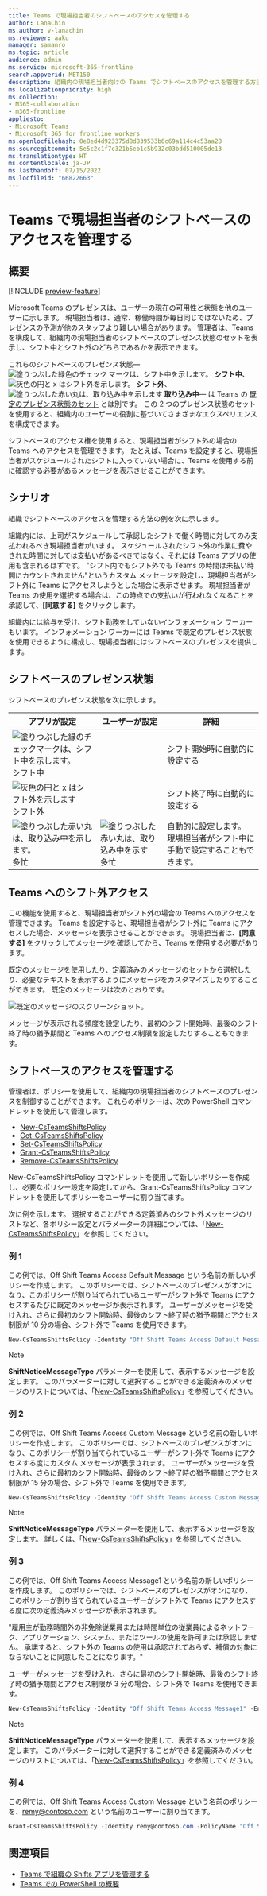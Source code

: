 ```yaml
---
title: Teams で現場担当者のシフトベースのアクセスを管理する
author: LanaChin
ms.author: v-lanachin
ms.reviewer: aaku
manager: samanro
ms.topic: article
audience: admin
ms.service: microsoft-365-frontline
search.appverid: MET150
description: 組織内の現場担当者向けの Teams でシフトベースのアクセスを管理する方法について説明します。
ms.localizationpriority: high
ms.collection:
- M365-collaboration
- m365-frontline
appliesto:
- Microsoft Teams
- Microsoft 365 for frontline workers
ms.openlocfilehash: 0e8ed4d923375d8d839533b6c69a114c4c53aa28
ms.sourcegitcommit: 5e5c2c1f7c321b5eb1c5b932c03bdd510005de13
ms.translationtype: HT
ms.contentlocale: ja-JP
ms.lasthandoff: 07/15/2022
ms.locfileid: "66822663"
---
```

# <a name="manage-shift-based-access-for-frontline-workers-in-teams"></a>Teams で現場担当者のシフトベースのアクセスを管理する

## <a name="overview"></a>概要

[!INCLUDE [preview-feature](includes/preview-feature.md)]

Microsoft Teams のプレゼンスは、ユーザーの現在の可用性と状態を他のユーザーに示します。 現場担当者は、通常、稼働時間が毎日同じではないため、プレゼンスの予測が他のスタッフより難しい場合があります。 管理者は、Teams を構成して、組織内の現場担当者のシフトベースのプレゼンス状態のセットを表示し、シフト中とシフト外のどちらであるかを表示できます。

これらのシフトベースのプレゼンス状態&mdash;![塗りつぶした緑色のチェック マークは、シフト中を示します。](media/flw-presence-on-shift.png) **シフト中**、![灰色の円と x はシフト外を示します。](media/flw-presence-off-shift.png) **シフト外**、![塗りつぶした赤い丸は、取り込み中を示します](media/flw-presence-busy.png) **取り込み中**&mdash; は Teams の [既定のプレゼンス状態のセット](/microsoftteams/presence-admins) とは別です。 この 2 つのプレゼンス状態のセットを使用すると、組織内のユーザーの役割に基づいてさまざまなエクスペリエンスを構成できます。

シフトベースのアクセス権を使用すると、現場担当者がシフト外の場合の Teams へのアクセスを管理できます。 たとえば、Teams を設定すると、現場担当者がスケジュールされたシフトに入っていない場合に、Teams を使用する前に確認する必要があるメッセージを表示させることができます。  

## <a name="scenario"></a>シナリオ

組織でシフトベースのアクセスを管理する方法の例を次に示します。

組織内には、上司がスケジュールして承認したシフトで働く時間に対してのみ支払われるべき現場担当者がいます。 スケジュールされたシフト外の作業に費やされた時間に対しては支払いがあるべきではなく、それには Teams アプリの使用も含まれるはずです。 "シフト内でもシフト外でも Teams の時間は未払い時間にカウントされません"というカスタム メッセージを設定し、現場担当者がシフト外に Teams にアクセスしようとした場合に表示させます。 現場担当者が Teams の使用を選択する場合は、この時点での支払いが行われなくなることを承認して、**[同意する]** をクリックします。

組織内には給与を受け、シフト勤務をしていないインフォメーション ワーカーもいます。 インフォメーション ワーカーには Teams で既定のプレゼンス状態を使用できるように構成し、現場担当者にはシフトベースのプレゼンスを提供します。

## <a name="shift-based-presence-states"></a>シフトベースのプレゼンス状態

シフトベースのプレゼンス状態を次に示します。

|アプリが設定 |ユーザーが設定  |詳細  |
|---------|---------|---------|
|![塗りつぶした緑のチェックマークは、シフト中を示します。](media/flw-presence-on-shift.png) シフト中     |         |シフト開始時に自動的に設定する         |
|![灰色の円と x はシフト外を示します](media/flw-presence-off-shift.png) シフト外     |         |シフト終了時に自動的に設定する         |
|![塗りつぶした赤い丸は、取り込み中を示します。](media/flw-presence-busy.png) 多忙      | ![塗りつぶした赤い丸は、取り込み中を示す](media/flw-presence-busy.png) 多忙         |自動的に設定します。 現場担当者がシフト中に手動で設定することもできます。|

## <a name="off-shift-access-to-teams"></a>Teams へのシフト外アクセス

この機能を使用すると、現場担当者がシフト外の場合の Teams へのアクセスを管理できます。 Teams を設定すると、現場担当者がシフト外に Teams にアクセスした場合、メッセージを表示させることができます。 現場担当者は、**[同意する]** をクリックしてメッセージを確認してから、Teams を使用する必要があります。

既定のメッセージを使用したり、定義済みのメッセージのセットから選択したり、必要なテキストを表示するようにメッセージをカスタマイズしたりすることができます。 既定のメッセージは次のとおりです。

![既定のメッセージのスクリーンショット。](media/shifts-presence-message.png)

メッセージが表示される頻度を設定したり、最初のシフト開始時、最後のシフト終了時の猶予期間と Teams へのアクセス制限を設定したりすることもできます。

## <a name="manage-shift-based-access"></a>シフトベースのアクセスを管理する

管理者は、ポリシーを使用して、組織内の現場担当者のシフトベースのプレゼンスを制御することができます。 これらのポリシーは、次の PowerShell コマンドレットを使用して管理します。

- [New-CsTeamsShiftsPolicy](/powershell/module/teams/new-csteamsshiftspolicy)
- [Get-CsTeamsShiftsPolicy](/powershell/module/teams/get-csteamsshiftspolicy)
- [Set-CsTeamsShiftsPolicy](/powershell/module/teams/set-csteamsshiftspolicy)
- [Grant-CsTeamsShiftsPolicy](/powershell/module/teams/grant-csteamsshiftspolicy)
- [Remove-CsTeamsShiftsPolicy](/powershell/module/teams/remove-csteamsshiftspolicy)

New-CsTeamsShiftsPolicy コマンドレットを使用して新しいポリシーを作成し、必要なポリシー設定を設定してから、Grant-CsTeamsShiftsPolicy コマンドレットを使用してポリシーをユーザーに割り当てます。

次に例を示します。 選択することができる定義済みのシフト外メッセージのリストなど、各ポリシー設定とパラメーターの詳細については、「[New-CsTeamsShiftsPolicy](/powershell/module/teams/new-csteamsshiftspolicy)」を参照してください。

### <a name="example-1"></a>例 1

この例では、Off Shift Teams Access Default Message という名前の新しいポリシーを作成します。 このポリシーでは、シフトベースのプレゼンスがオンになり、このポリシーが割り当てられているユーザーがシフト外で Teams にアクセスするたびに既定のメッセージが表示されます。 ユーザーがメッセージを受け入れ、さらに最初のシフト開始時、最後のシフト終了時の猶予期間とアクセス制限が 10 分の場合、シフト外で Teams を使用できます。  

```powershell
New-CsTeamsShiftsPolicy -Identity "Off Shift Teams Access Default Message" -EnableShiftPresence $true -ShiftNoticeFrequency always -ShiftNoticeMessageType DefaultMessage -AccessType UnrestrictedAccess_TeamsApp -AccessGracePeriodMinutes 10
```

> [!NOTE]
> **ShiftNoticeMessageType** パラメーターを使用して、表示するメッセージを設定します。 このパラメーターに対して選択することができる定義済みのメッセージのリストについては、「[New-CsTeamsShiftsPolicy](/powershell/module/teams/new-csteamsshiftspolicy)」を参照してください。

### <a name="example-2"></a>例 2 

この例では、Off Shift Teams Access Custom Message という名前の新しいポリシーを作成します。 このポリシーでは、シフトベースのプレゼンスがオンになり、このポリシーが割り当てられているユーザーがシフト外で Teams にアクセスする度にカスタム メッセージが表示されます。 ユーザーがメッセージを受け入れ、さらに最初のシフト開始時、最後のシフト終了時の猶予期間とアクセス制限が 15 分の場合、シフト外で Teams を使用できます。  

```powershell
New-CsTeamsShiftsPolicy -Identity "Off Shift Teams Access Custom Message" -EnableShiftPresence $true -ShiftNoticeFrequency always -ShiftNoticeMessageType CustomMessage -ShiftNoticeMessageCustom "Your time on Teams when on off shift won't count toward payable hours" -AccessType UnrestrictedAccess_TeamsApp -AccessGracePeriodMinutes 15
```

> [!NOTE]
> **ShiftNoticeMessageType** パラメーターを使用して、表示するメッセージを設定します。 詳しくは、「[New-CsTeamsShiftsPolicy](/powershell/module/teams/new-csteamsshiftspolicy)」を参照してください。

### <a name="example-3"></a>例 3

この例では、Off Shift Teams Access Message1 という名前の新しいポリシーを作成します。 このポリシーでは、シフトベースのプレゼンスがオンになり、このポリシーが割り当てられているユーザーがシフト外で Teams にアクセスする度に次の定義済みメッセージが表示されます。

  "雇用主が勤務時間外の非免除従業員または時間単位の従業員によるネットワーク、アプリケーション、システム、またはツールの使用を許可または承認しません。 承諾すると、シフト外の Teams の使用は承認されておらず、補償の対象にならないことに同意したことになります。" 

ユーザーがメッセージを受け入れ、さらに最初のシフト開始時、最後のシフト終了時の猶予期間とアクセス制限が 3 分の場合、シフト外で Teams を使用できます。  

```powershell
New-CsTeamsShiftsPolicy -Identity "Off Shift Teams Access Message1" -EnableShiftPresence $true -ShiftNoticeFrequency always -ShiftNoticeMessageType Message1 -AccessType  UnrestrictedAccess_TeamsApp -AccessGracePeriodMinutes 3
```

> [!NOTE]
> **ShiftNoticeMessageType** パラメーターを使用して、表示するメッセージを設定します。 このパラメーターに対して選択することができる定義済みのメッセージのリストについては、「[New-CsTeamsShiftsPolicy](/powershell/module/teams/new-csteamsshiftspolicy)」を参照してください。

### <a name="example-4"></a>例 4

この例では、Off Shift Teams Access Custom Message という名前のポリシーを、remy@contoso.com という名前のユーザーに割り当てます。

```powershell
Grant-CsTeamsShiftsPolicy -Identity remy@contoso.com -PolicyName "Off Shift Teams Access Custom Message"
```

## <a name="related-topics"></a>関連項目

- [Teams で組織の Shifts アプリを管理する](/microsoftteams/expand-teams-across-your-org/shifts/manage-the-shifts-app-for-your-organization-in-teams?bc=/microsoft-365/frontline/breadcrumb/toc.json&toc=/microsoft-365/frontline/toc.json)
- [Teams での PowerShell の概要](/microsoftteams/teams-powershell-overview)
